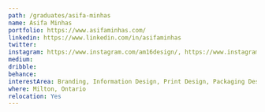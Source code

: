 ```yaml
---
path: /graduates/asifa-minhas
name: Asifa Minhas
portfolio: https://www.asifaminhas.com/
linkedin: https://www.linkedin.com/in/asifaminhas
twitter:
instagram: https://www.instagram.com/am16design/, https://www.instagram.com/am___photography_/
medium:
dribble:
behance:
interestArea: Branding, Information Design, Print Design, Packaging Design, Communication Design, Editorial Design, Book Design
where: Milton, Ontario
relocation: Yes
---
```

